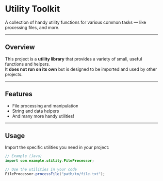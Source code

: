# Utility Toolkit

A collection of handy utility functions for various common tasks — like processing files, and more.

---

## Overview

This project is a **utility library** that provides a variety of small, useful functions and helpers.  
It **does not run on its own** but is designed to be imported and used by other projects.

---

## Features

- File processing and manipulation  
- String and data helpers  
- And many more handy utilities!

---

## Usage

Import the specific utilities you need in your project:

```java
// Example (Java)
import com.example.utility.FileProcessor;

// Use the utilities in your code
FileProcessor.processFile("path/to/file.txt");
